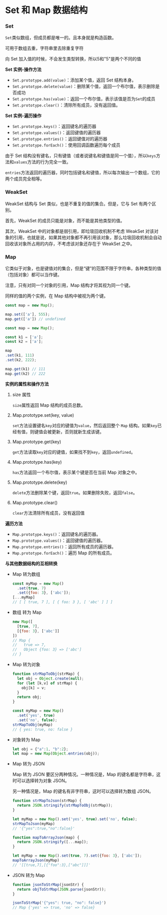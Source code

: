 # Set 和 Map 数据结构

### Set

`Set`类似数组，但成员都是唯一的。且本身就是构造函数。

可用于数组去重，字符串里去除重复字符

向 Set 加入值的时候，不会发生类型转换，所以5和"5"是两个不同的值

**Set 实例-操作方法**

- `Set.prototype.add(value)`：添加某个值，返回 Set 结构本身。
- `Set.prototype.delete(value)`：删除某个值，返回一个布尔值，表示删除是否成功
- `Set.prototype.has(value)`：返回一个布尔值，表示该值是否为`Set`的成员
- `Set.prototype.clear()`：清除所有成员，没有返回值。

**Set 实例-遍历操作**

- `Set.prototype.keys()`：返回键名的遍历器
- `Set.prototype.values()`：返回键值的遍历器
- `Set.prototype.entries()`：返回键值对的遍历器
- `Set.prototype.forEach()`：使用回调函数遍历每个成员

由于 Set 结构没有键名，只有键值（或者说键名和键值是同一个值），所以`keys`方法和`values`方法的行为完全一致。

`entries`方法返回的遍历器，同时包括键名和键值，所以每次输出一个数组，它的两个成员完全相等。

### WeakSet

WeakSet 结构与 Set 类似，也是不重复的值的集合。但是，它与 Set 有两个区别。

首先，WeakSet 的成员只能是对象，而不能是其他类型的值。

其次，WeakSet 中的对象都是弱引用，即垃圾回收机制不考虑 WeakSet 对该对象的引用，也就是说，如果其他对象都不再引用该对象，那么垃圾回收机制会自动回收该对象所占用的内存，不考虑该对象还存在于 WeakSet 之中。

### Map

它类似于对象，也是键值对的集合，但是“键”的范围不限于字符串，各种类型的值（包括对象）都可以当作键。

注意，只有对同一个对象的引用，Map 结构才将其视为同一个键。

同样的值的两个实例，在 Map 结构中被视为两个键。

```jsx
const map = new Map();

map.set(['a'], 555);
map.get(['a']) // undefined

const map = new Map();

const k1 = ['a'];
const k2 = ['a'];

map
.set(k1, 111)
.set(k2, 222);

map.get(k1) // 111
map.get(k2) // 222
```

**实例的属性和操作方法**

1. size 属性

    `size`属性返回 Map 结构的成员总数。

2. Map.prototype.set(key, value)

    `set`方法设置键名`key`对应的键值为`value`，然后返回整个 `Map` 结构。如果`key`已经有值，则键值会被更新，否则就新生成该键。

3. Map.prototype.get(key)

    `get`方法读取`key`对应的键值，如果找不到`key`，返回`undefined`。

4. Map.prototype.has(key)

    `has`方法返回一个布尔值，表示某个键是否在当前 Map 对象之中。

5. Map.prototype.delete(key)

    `delete`方法删除某个键，返回`true`。如果删除失败，返回`false`。

6. Map.prototype.clear()

    `clear`方法清除所有成员，没有返回值

**遍历方法**

- `Map.prototype.keys()`：返回键名的遍历器。
- `Map.prototype.values()`：返回键值的遍历器。
- `Map.prototype.entries()`：返回所有成员的遍历器。
- `Map.prototype.forEach()`：遍历 Map 的所有成员。

**与其他数据结构的互相转换**

- Map 转为数组

    ```jsx
    const myMap = new Map()
      .set(true, 7)
      .set({foo: 3}, ['abc']);
    [...myMap]
    // [ [ true, 7 ], [ { foo: 3 }, [ 'abc' ] ] ]
    ```

- 数组 转为 Map

    ```jsx
    new Map([
      [true, 7],
      [{foo: 3}, ['abc']]
    ])
    // Map {
    //   true => 7,
    //   Object {foo: 3} => ['abc']
    // }
    ```

- Map 转为对象

    ```jsx
    function strMapToObj(strMap) {
      let obj = Object.create(null);
      for (let [k,v] of strMap) {
        obj[k] = v;
      }
      return obj;
    }

    const myMap = new Map()
      .set('yes', true)
      .set('no', false);
    strMapToObj(myMap)
    // { yes: true, no: false }
    ```

- 对象转为 Map

    ```jsx
    let obj = {"a":1, "b":2};
    let map = new Map(Object.entries(obj));
    ```

- Map 转为 JSON

    Map 转为 JSON 要区分两种情况。一种情况是，Map 的键名都是字符串，这时可以选择转为对象 JSON。

    另一种情况是，Map 的键名有非字符串，这时可以选择转为数组 JSON。

    ```jsx
    function strMapToJson(strMap) {
      return JSON.stringify(strMapToObj(strMap));
    }

    let myMap = new Map().set('yes', true).set('no', false);
    strMapToJson(myMap)
    // '{"yes":true,"no":false}'

    function mapToArrayJson(map) {
      return JSON.stringify([...map]);
    }

    let myMap = new Map().set(true, 7).set({foo: 3}, ['abc']);
    mapToArrayJson(myMap)
    // '[[true,7],[{"foo":3},["abc"]]]'
    ```

- JSON 转为 Map

    ```jsx
    function jsonToStrMap(jsonStr) {
      return objToStrMap(JSON.parse(jsonStr));
    }

    jsonToStrMap('{"yes": true, "no": false}')
    // Map {'yes' => true, 'no' => false}
    ```